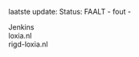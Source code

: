 laatste update: 
Status: FAALT - fout - 
<div class="service R">Jenkins</div><div class="service G">loxia.nl</div><div class="service G">rigd-loxia.nl</div>